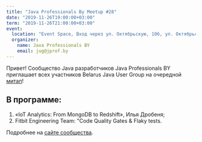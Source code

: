 ```yaml
---
title: "Java Professionals By Meetup #28"
date: "2019-11-26T19:00:00+03:00"
term: "2019-11-26T21:00:00+03:00"
event:
  location: "Event Space, Вход через ул. Октябрьскую, 10б, ул. Октябрьская 16А, Минск, Беларусь"
  organizer:
    name: Java Professionals BY
    email: jug@jprof.by
---
```


Привет! Сообщество Java разработчиков Java Professionals BY приглашает всех участников Belarus Java User Group на очередной [митап](https://jprof.by/post/anons-meetup-28/)!

## В программе:

1. «IoT Analytics: From MongoDB to Redshift», Илья Дробеня;
1. Fitbit Engineering Team: "Code Quality Gates & Flaky tests.

Подробнее на [сайте сообщества](https://jprof.by/post/anons-meetup-28/).
